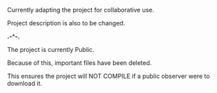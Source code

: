 Currently adapting the project for collaborative use.

Project description is also to be changed.

____.-^-.____

The project is currently Public.

Because of this, important files have been deleted.

This ensures the project will NOT COMPILE if a public observer were to download it. 
